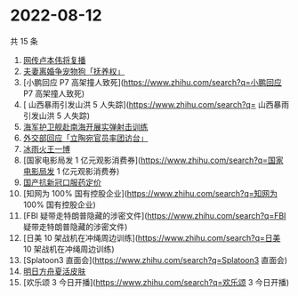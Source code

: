 # 2022-08-12

共 15 条

<!-- BEGIN -->
<!-- 最后更新时间 Fri Aug 12 2022 11:52:47 GMT+0800 (China Standard Time) -->

1. [网传卢本伟将复播](https://www.zhihu.com/search?q=网传卢本伟将复播)
1. [夫妻离婚争宠物狗「抚养权」](https://www.zhihu.com/search?q=夫妻离婚争宠物狗「抚养权」)
1. [小鹏回应 P7 高架撞人致死](https://www.zhihu.com/search?q=小鹏回应 P7 高架撞人致死)
1. [	山西暴雨引发山洪 5 人失踪](https://www.zhihu.com/search?q=	山西暴雨引发山洪 5 人失踪)
1. [海军护卫舰赴南海开展实弹射击训练](https://www.zhihu.com/search?q=海军护卫舰赴南海开展实弹射击训练)
1. [外交部回应「立陶宛官员率团访台」](https://www.zhihu.com/search?q=外交部回应「立陶宛官员率团访台」)
1. [冰雨火王一博](https://www.zhihu.com/search?q=冰雨火王一博)
1. [国家电影局发 1 亿元观影消费券](https://www.zhihu.com/search?q=国家电影局发 1 亿元观影消费券)
1. [国产抗新冠口服药定价](https://www.zhihu.com/search?q=国产抗新冠口服药定价)
1. [知网为 100% 国有控股企业](https://www.zhihu.com/search?q=知网为 100% 国有控股企业)
1. [FBI 疑带走特朗普隐藏的涉密文件](https://www.zhihu.com/search?q=FBI 疑带走特朗普隐藏的涉密文件)
1. [日美 10 架战机在冲绳周边训练](https://www.zhihu.com/search?q=日美 10 架战机在冲绳周边训练)
1. [Splatoon3 直面会](https://www.zhihu.com/search?q=Splatoon3 直面会)
1. [明日方舟夏活皮肤](https://www.zhihu.com/search?q=明日方舟夏活皮肤)
1. [欢乐颂 3 今日开播](https://www.zhihu.com/search?q=欢乐颂 3 今日开播)

<!-- END -->

